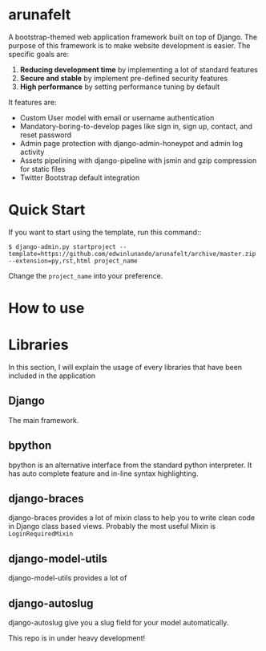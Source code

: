 arunafelt
=========

A bootstrap-themed web application framework built on top of Django. The purpose of this framework is to make website 
development is easier. The specific goals are:

1. **Reducing development time** by implementing a lot of standard features
2. **Secure and stable** by implement pre-defined security features
3. **High performance** by setting performance tuning by default
 
 
It features are:

- Custom User model with email or username authentication
- Mandatory-boring-to-develop pages like sign in, sign up, contact, and reset password
- Admin page protection with django-admin-honeypot and admin log activity
- Assets pipelining with django-pipeline with jsmin and gzip compression for static files
- Twitter Bootstrap default integration

Quick Start
===========

If you want to start using the template, run this command::

    $ django-admin.py startproject --template=https://github.com/edwinlunando/arunafelt/archive/master.zip --extension=py,rst,html project_name
    
Change the `project_name` into your preference.

How to use
==========

Libraries
=========

In this section, I will explain the usage of every libraries that have been included in the application

Django
------

The main framework.

bpython
-------

bpython is an alternative interface from the standard python interpreter. It has auto complete feature and in-line syntax highlighting.

django-braces
-------------

django-braces provides a lot of mixin class to help you to write clean code in Django class based views. Probably the 
most useful Mixin is `LoginRequiredMixin`
 
django-model-utils
------------------

django-model-utils provides a lot of 

django-autoslug
---------------

django-autoslug give you a slug field for your model automatically.

This repo is in under heavy development!

